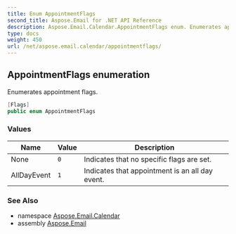 ```yaml
---
title: Enum AppointmentFlags
second_title: Aspose.Email for .NET API Reference
description: Aspose.Email.Calendar.AppointmentFlags enum. Enumerates appointment flags
type: docs
weight: 450
url: /net/aspose.email.calendar/appointmentflags/
---
```

## AppointmentFlags enumeration

Enumerates appointment flags.

```csharp
[Flags]
public enum AppointmentFlags
```

### Values

| Name | Value | Description |
| --- | --- | --- |
| None | `0` | Indicates that no specific flags are set. |
| AllDayEvent | `1` | Indicates that appointment is an all day event. |

### See Also

* namespace [Aspose.Email.Calendar](../../aspose.email.calendar/)
* assembly [Aspose.Email](../../)


